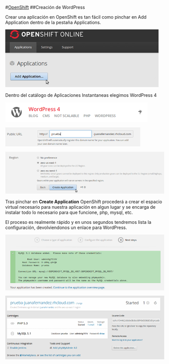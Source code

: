 #[OpenShift](https://www.openshift.com/)
##Creación de WordPress

Crear una aplicación en OpenShift es tan fácil como pinchar en Add Application dentro de la pestaña Applications.

![](imagenes/addApp.png)

Dentro del catálogo de Aplicaciones Instantaneas elegimos WordPress 4

![](imagenes/appPress.png)

![](imagenes/nameWord.png)

![](imagenes/launchApp.png)

Tras pinchar en **Create Application** OpenShift procederá a crear el espacio virtual necesario para nuestra aplicación en algun lugar y se encarga de instalar todo lo necesario para que funcione, php, mysql, etc.

El proceso es realmente rápido y en unos segundos tendremos lista la configuración, devolviendonos un enlace para WordPress.

![](imagenes/finishApp.png)

![](imagenes/finishApp2.png)